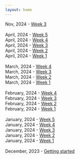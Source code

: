 ```yaml
---
layout: home
---
```



Nov, 2024 - [Week 3](/devlog/nov24-week-3.md)<br>
<br>
April, 2024 - [Week 5](/devlog/apr24-week-5.md)<br>
April, 2024 - [Week 4](/devlog/apr24-week-4.md)<br>
April, 2024 - [Week 3](/devlog/apr24-week-3.md)<br>
April, 2024 - [Week 2](/devlog/apr24-week-2.md)<br>
April, 2024 - [Week 1](/devlog/apr24-week-1.md)<br>
<br>
March, 2024 - [Week 4](/devlog/mar24-week-4.md)<br>
March, 2024 - [Week 3](/devlog/mar24-week-3.md)<br>
March, 2024 - [Week 2](/devlog/mar24-week-2.md)<br>
March, 2024 - [Week 1](/devlog/mar24-week-1.md)<br>
<br>
February, 2024 - [Week 4](/devlog/feb24-week-4.md)<br>
February, 2024 - [Week 3](/devlog/feb24-week-3.md)<br>
February, 2024 - [Week 2](/devlog/feb24-week-2.md)<br>
February, 2024 - [Week 1](/devlog/feb24-week-1.md)<br>
<br>
January, 2024 - [Week 5](/devlog/jan24-week-5)<br>
January, 2024 - [Week 4](/devlog/jan24-week-4)<br>
January, 2024 - [Week 3](/devlog/jan24-week-3)<br>
January, 2024 - [Week 2](/devlog/jan24-week-2)<br>
January, 2024 - [Week 1](/devlog/jan24-week-1)<br>
<br>
December, 2023 - [Getting started](/devlog/setup-logs)<br><br>
